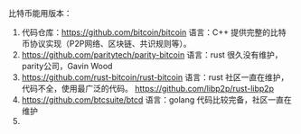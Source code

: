 比特币能用版本：

1. 代码仓库：https://github.com/bitcoin/bitcoin 语言：C++
提供完整的比特币协议实现（P2P网络、区块链、共识规则等）。
2.  https://github.com/paritytech/parity-bitcoin 语言：rust
很久没有维护，parity公司，Gavin Wood
3. https://github.com/rust-bitcoin/rust-bitcoin 语言：rust
社区一直在维护，代码不全，使用最广泛的代码。 https://github.com/libp2p/rust-libp2p
4. https://github.com/btcsuite/btcd  语言：golang
代码比较完备，社区一直在维护
5. 
